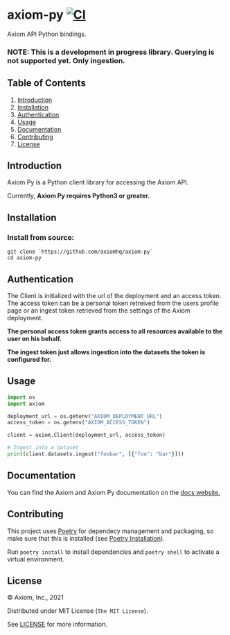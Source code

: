 # axiom-py [![CI](https://github.com/axiomhq/axiom-py/actions/workflows/ci.yml/badge.svg)](https://github.com/axiomhq/axiom-py/actions/workflows/ci.yml)

Axiom API Python bindings.

### NOTE: This is a development in progress library. Querying is not supported yet. Only ingestion.

## Table of Contents

1. [Introduction](#introduction)
1. [Installation](#installation)
1. [Authentication](#authentication)
1. [Usage](#usage)
1. [Documentation](#documentation)
1. [Contributing](#contributing)
1. [License](#license)

## Introduction

Axiom Py is a Python client library for accessing the Axiom API.

Currently, **Axiom Py requires Python3 or greater.**


## Installation

### Install from source:

```
git clone `https://github.com/axiomhq/axiom-py`
cd axiom-py
```
## Authentication

The Client is initialized with the url of the deployment and an access token. The access token can be a personal token retreived from the users profile page or an ingest token retrieved from the settings of the Axiom deployment.

**The personal access token grants access to all resources available to the user on his behalf.**

**The ingest token just allows ingestion into the datasets the token is configured for.**

## Usage

```py
import os
import axiom

deployment_url = os.getenv("AXIOM_DEPLOYMENT_URL")
access_token = os.getenv("AXIOM_ACCESS_TOKEN")

client = axiom.Client(deployment_url, access_token)

# Ingest into a dataset
print(client.datasets.ingest("foobar", [{"foo": "bar"}]))
```

## Documentation 

You can find the Axiom and Axiom Py documentation on the [docs website.](https://docs.axiom.co/)

## Contributing

This project uses [Poetry](https://python-poetry.org) for dependecy management
and packaging, so make sure that this is installed (see [Poetry Installation](https://python-poetry.org/docs/#installation)).

Run `poetry install` to install dependencies and `poetry shell` to activate a
virtual environment.

## License

&copy; Axiom, Inc., 2021

Distributed under MIT License (`The MIT License`).

See [LICENSE](LICENSE) for more information.
